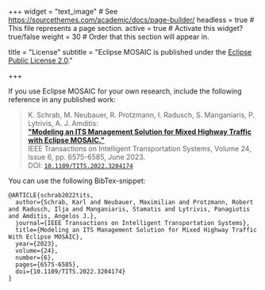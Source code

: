 +++
widget = "text_image"  # See https://sourcethemes.com/academic/docs/page-builder/
headless = true  # This file represents a page section.
active = true  # Activate this widget? true/false
weight = 30  # Order that this section will appear in.

title = "License"
subtitle = "Eclipse MOSAIC is published under the [Eclipse Public License 2.0](https://www.eclipse.org/legal/epl-2.0/)."

+++

If you use Eclipse MOSAIC for your own research, include the following reference in any published work:

> K. Schrab, M. Neubauer, R. Protzmann, I. Radusch, S. Manganiaris, P. Lytrivis, A. J. Amditis:\
> **["Modeling an ITS Management Solution for Mixed Highway Traffic with Eclipse MOSAIC."](https://ieeexplore.ieee.org/document/9901467)**\
> IEEE Transactions on Intelligent Transportation Systems, Volume 24, Issue 6, pp. 6575-6585, June 2023. \
> DOI: [`10.1109/TITS.2022.3204174`](https://doi.org/10.1109/TITS.2022.3204174)

You can use the following BibTex-snippet:

```
@ARTICLE{schrab2022tits,
  author={Schrab, Karl and Neubauer, Maximilian and Protzmann, Robert and Radusch, Ilja and Manganiaris, Stamatis and Lytrivis, Panagiotis and Amditis, Angelos J.},
  journal={IEEE Transactions on Intelligent Transportation Systems}, 
  title={Modeling an ITS Management Solution for Mixed Highway Traffic With Eclipse MOSAIC}, 
  year={2023},
  volume={24},
  number={6},
  pages={6575-6585},
  doi={10.1109/TITS.2022.3204174}
}
```

